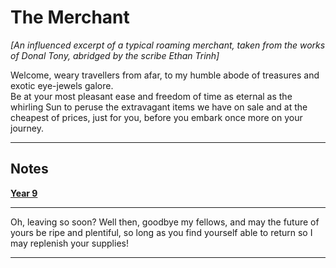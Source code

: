 <head>
  <title>The Merchant</title>
</head>
<body>
  <h1 class="title">The Merchant</h1>
  <p><i>[An influenced excerpt of a typical roaming merchant, taken from the works of Donal Tony, abridged by the scribe Ethan Trinh]</i></p>
  <p>Welcome, weary travellers from afar, to my humble abode of treasures and exotic eye-jewels galore. <br> Be at your most pleasant ease and freedom of time as eternal as the whirling Sun to peruse the extravagant items we have on sale and at the cheapest of prices, just for you, before you embark once more on your journey.</p>
  <hr class="divider_one">
  <h2 class="subtitles">Notes</h2>
  <p><b><a href="https://harzavad.github.io/the-merchant/notes/year-9.html">Year 9</a></b></p>
  <hr class="divider_one">
  <p>Oh, leaving so soon? Well then, goodbye my fellows, and may the future of yours be ripe and plentiful, so long as you find yourself able to return so I may replenish your supplies!</p>
  <hr class="divider_one">
</body>
